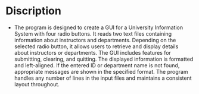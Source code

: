# Discription
- The program is designed to create a GUI for a University Information System with four radio buttons. It reads two text files containing information about instructors and departments. Depending on the selected radio button, it allows users to retrieve and display details about instructors or departments. The GUI includes features for submitting, clearing, and quitting. The displayed information is formatted and left-aligned. If the entered ID or department name is not found, appropriate messages are shown in the specified format. The program handles any number of lines in the input files and maintains a consistent layout throughout.
